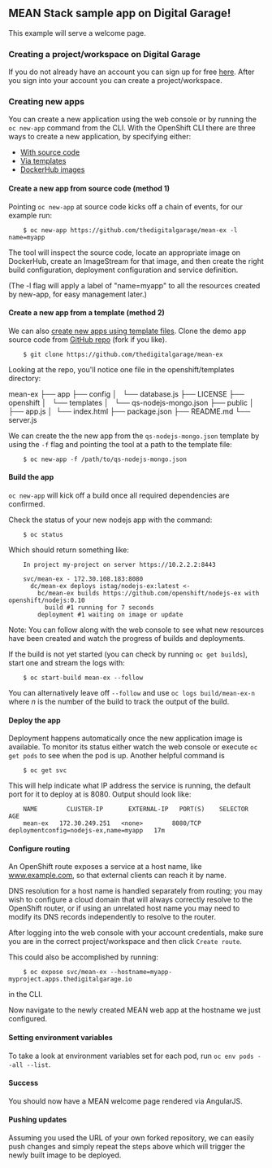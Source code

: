 MEAN Stack sample app on Digital Garage!
-----------------

This example will serve a welcome page.

### Creating a project/workspace on Digital Garage

If you do not already have an account you can sign up for free [here](www.thedigitalgarage.io). After you sign into your account you can create a project/workspace.

### Creating new apps

You can create a new application using the web console or by running the `oc new-app` command from the CLI. With the  OpenShift CLI there are three ways to create a new application, by specifying either:

- [With source code](http://docs.thedigitalgarage.io/dev_guide/new_app.html#specifying-source-code)
- [Via templates](http://docs.thedigitalgarage.io/dev_guide/new_app.html#specifying-a-template)
- [DockerHub images](http://docs.thedigitalgarage.io/dev_guide/new_app.html#specifying-an-image)

#### Create a new app from source code (method 1)

Pointing `oc new-app` at source code kicks off a chain of events, for our example run:

        $ oc new-app https://github.com/thedigitalgarage/mean-ex -l name=myapp

The tool will inspect the source code, locate an appropriate image on DockerHub, create an ImageStream for that image, and then create the right build configuration, deployment configuration and service definition.

(The -l flag will apply a label of "name=myapp" to all the resources created by new-app, for easy management later.)

#### Create a new app from a template (method 2)

We can also [create new apps using template files](http://docs.thedigitalgarage.io/dev_guide/new_app.html#specifying-a-template). Clone the demo app source code from [GitHub repo](https://github.com/thedigitalgarage/mean-ex) (fork if you like).

        $ git clone https://github.com/thedigitalgarage/mean-ex

Looking at the repo, you'll notice one file in the openshift/templates directory:

mean-ex
  ├── app
  ├── config
  │   └── database.js
  ├── LICENSE
	├── openshift
	│   └── templates
	│       └── qs-nodejs-mongo.json
  ├── public
	│   ├── app.js
  │   └── index.html
	├── package.json
  ├── README.md
	└── server.js

We can create the the new app from the `qs-nodejs-mongo.json` template by using the `-f` flag and pointing the tool at a path to the template file:

        $ oc new-app -f /path/to/qs-nodejs-mongo.json

#### Build the app

`oc new-app` will kick off a build once all required dependencies are confirmed.

Check the status of your new nodejs app with the command:

        $ oc status

Which should return something like:

        In project my-project on server https://10.2.2.2:8443

        svc/mean-ex - 172.30.108.183:8080
          dc/mean-ex deploys istag/nodejs-ex:latest <-
            bc/mean-ex builds https://github.com/openshift/nodejs-ex with openshift/nodejs:0.10
              build #1 running for 7 seconds
            deployment #1 waiting on image or update

Note: You can follow along with the web console to see what new resources have been created and watch the progress of builds and deployments.

If the build is not yet started (you can check by running `oc get builds`), start one and stream the logs with:

        $ oc start-build mean-ex --follow

You can alternatively leave off `--follow` and use `oc logs build/mean-ex-n` where *n* is the number of the build to track the output of the build.

#### Deploy the app

Deployment happens automatically once the new application image is available.  To monitor its status either watch the web console or execute `oc get pods` to see when the pod is up.  Another helpful command is

        $ oc get svc

This will help indicate what IP address the service is running, the default port for it to deploy at is 8080. Output should look like:

        NAME        CLUSTER-IP       EXTERNAL-IP   PORT(S)    SELECTOR                                AGE
        mean-ex   172.30.249.251   <none>        8080/TCP   deploymentconfig=nodejs-ex,name=myapp   17m

#### Configure routing

An OpenShift route exposes a service at a host name, like www.example.com, so that external clients can reach it by name.

DNS resolution for a host name is handled separately from routing; you may wish to configure a cloud domain that will always correctly resolve to the OpenShift router, or if using an unrelated host name you may need to modify its DNS records independently to resolve to the router.

After logging into the web console with your account credentials, make sure you are in the correct project/workspace and then click `Create route`.

This could also be accomplished by running:

        $ oc expose svc/mean-ex --hostname=myapp-myproject.apps.thedigitalgarage.io

in the CLI.

Now navigate to the newly created MEAN web app at the hostname we just configured.

#### Setting environment variables

To take a look at environment variables set for each pod, run `oc env pods --all --list`.

#### Success

You should now have a MEAN welcome page rendered via AngularJS.

#### Pushing updates

Assuming you used the URL of your own forked repository, we can easily push changes and simply repeat the steps above which will trigger the newly built image to be deployed.
